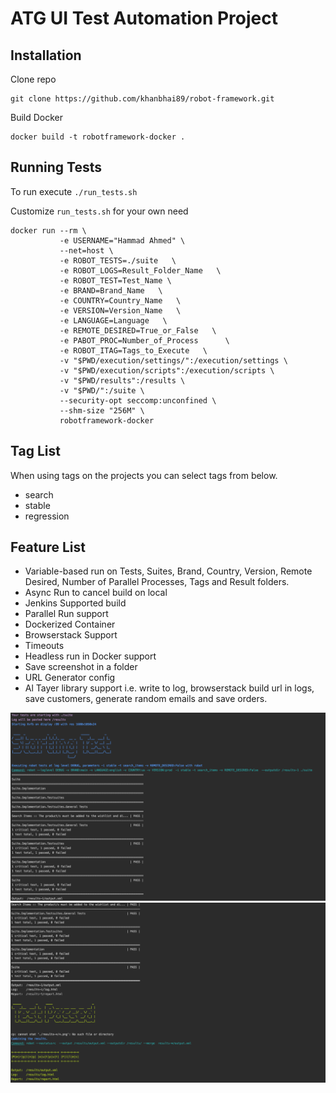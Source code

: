 # ATG UI Test Automation Project

## Installation

Clone repo 
  
```
git clone https://github.com/khanbhai89/robot-framework.git
```

Build Docker

```
docker build -t robotframework-docker .
```

## Running Tests

To run execute `./run_tests.sh`

Customize `run_tests.sh` for your own need

```
docker run --rm \
           -e USERNAME="Hammad Ahmed" \
           --net=host \
           -e ROBOT_TESTS=./suite   \
           -e ROBOT_LOGS=Result_Folder_Name   \
           -e ROBOT_TEST=Test_Name \
           -e BRAND=Brand_Name   \
           -e COUNTRY=Country_Name   \
           -e VERSION=Version_Name   \
           -e LANGUAGE=Language   \
           -e REMOTE_DESIRED=True_or_False   \
           -e PABOT_PROC=Number_of_Process      \
           -e ROBOT_ITAG=Tags_to_Execute   \
           -v "$PWD/execution/settings/":/execution/settings \
           -v "$PWD/execution/scripts":/execution/scripts \
           -v "$PWD/results":/results \
           -v "$PWD/":/suite \
           --security-opt seccomp:unconfined \
           --shm-size "256M" \
           robotframework-docker
```


## Tag List

When using tags on the projects you can select tags from below.

- search
- stable
- regression

## Feature List

- Variable-based run on Tests, Suites, Brand, Country, Version, Remote Desired, Number of Parallel Processes, Tags and Result folders.
- Async Run to cancel build on local
- Jenkins Supported build
- Parallel Run support
- Dockerized Container
- Browserstack Support
- Timeouts
- Headless run in Docker support
- Save screenshot in a folder
- URL Generator config
- Al Tayer library support i.e. write to log, browserstack build url in logs, save customers, generate random emails and save orders. 

![alt text](https://github.com/altayer-digital/Robotframework-Docker/blob/master/tmp/Screen%20Shot%202019-04-11%20at%2012.06.25%20AM.png)
![alt text](https://github.com/altayer-digital/Robotframework-Docker/blob/master/tmp/Screen%20Shot%202019-04-11%20at%2012.06.45%20AM.png)

